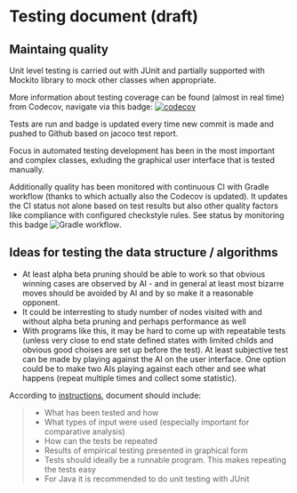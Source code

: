 # Testing document (draft)

## Maintaing quality 
Unit level testing is carried out with JUnit and partially supported with Mockito library to mock other classes when appropriate. 

More information about testing coverage can be found (almost in real time) from Codecov, navigate via this badge:
[![codecov](https://codecov.io/gh/toniramo/tic-tac-toe/branch/main/graph/badge.svg?token=08l4tRIjI8)](https://codecov.io/gh/toniramo/tic-tac-toe)

Tests are run and badge is updated every time new commit is made and pushed to Github based on jacoco test report.

Focus in automated testing development has been in the most important and complex classes, exluding the graphical user interface that is tested manually.

Additionally quality has been monitored with continuous CI with Gradle workflow (thanks to which actually also the Codecov is updated). It updates the CI status not alone based on test results but also other quality factors like compliance with configured checkstyle rules. See status by monitoring this badge ![Gradle workflow](https://github.com/toniramo/tic-tac-toe/actions/workflows/gradle.yml/badge.svg).

## Ideas for testing the data structure / algorithms

- At least alpha beta pruning should be able to work so that obvious winning cases are observed by AI - and in general at least most bizarre moves should be avoided by AI and by so make it a reasonable opponent. 
- It could be interresting to study number of nodes visited with and without alpha beta pruning and perhaps performance as well
- With programs like this, it may be hard to come up with repeatable tests (unless very close to end state defined states with limited childs and obvious good choises are set up before the test). At least subjective test can be made by playing against the AI on the user interface. One option could be to make two AIs playing against each other and see what happens (repeat multiple times and collect some statistic).

According to [instructions](https://tiralabra.github.io/2021_p1/en/documentation/), document should include:
> - What has been tested and how
> - What types of input were used (especially important for comparative analysis)
> - How can the tests be repeated
> - Results of empirical testing presented in graphical form
> - Tests should ideally be a runnable program. This makes repeating the tests easy
> - For Java it is recommended to do unit testing with JUnit

